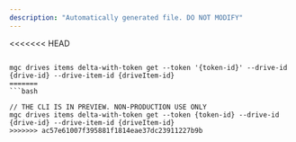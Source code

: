 ```yaml
---
description: "Automatically generated file. DO NOT MODIFY"
---
```


<<<<<<< HEAD
```cli

mgc drives items delta-with-token get --token '{token-id}' --drive-id {drive-id} --drive-item-id {driveItem-id}
=======
```bash

// THE CLI IS IN PREVIEW. NON-PRODUCTION USE ONLY
mgc drives items delta-with-token get --token {token-id} --drive-id {drive-id} --drive-item-id {driveItem-id}
>>>>>>> ac57e61007f395881f1814eae37dc23911227b9b

```